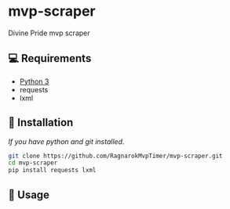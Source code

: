 # mvp-scraper
Divine Pride mvp scraper

## 💻 Requirements

- [Python 3](https://www.python.org/)
- requests
- lxml

## 🚀 Installation

_If you have python and git installed._

```bash
git clone https://github.com/RagnarokMvpTimer/mvp-scraper.git
cd mvp-scraper
pip install requests lxml
```

## 🔨 Usage
